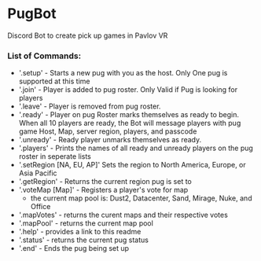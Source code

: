 # PugBot
Discord Bot to create pick up games in Pavlov VR

### List of Commands:
- '.setup' - Starts a new pug with you as the host. Only One pug is supported at this time
- '.join' - Player is added to pug roster. Only Valid if Pug is looking for players
- '.leave' - Player is removed from pug roster.
- '.ready' - Player on pug Roster marks themselves as ready to begin. When all 10 players are ready, the Bot will message players with pug game Host, Map, server region, players, and passcode
- '.unready' - Ready player unmarks themselves as ready.
- '.players' - Prints the names of all ready and unready players on the pug roster in seperate lists
- '.setRegion [NA, EU, AP]' Sets the region to North America, Europe, or Asia Pacific
- '.getRegion' - Returns the current region pug is set to
- '.voteMap [Map]' - Registers a player's vote for map
  - the current map pool is: Dust2, Datacenter, Sand, Mirage, Nuke, and Office
- '.mapVotes' - returns the curent maps and their respective votes
- '.mapPool' - returns the current map pool
- '.help' - provides a link to this readme
- '.status' - returns the current pug status
- '.end' - Ends the pug being set up